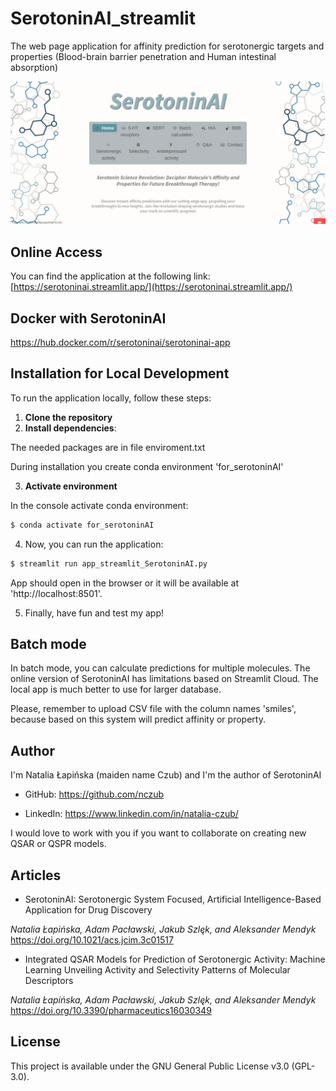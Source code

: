 # SerotoninAI_streamlit

The web page application for affinity prediction for serotonergic targets and properties (Blood-brain barrier penetration and Human intestinal absorption)

![Logo SerotoninAI](https://github.com/nczub/SerotoninAI_streamlit/blob/main/serotoninAI_homepage.png)

## Online Access
You can find the application at the following link:
[https://serotoninai.streamlit.app/](https://serotoninai.streamlit.app/)

## Docker with SerotoninAI
https://hub.docker.com/r/serotoninai/serotoninai-app

## Installation for Local Development

To run the application locally, follow these steps:
1. **Clone the repository**
2. **Install dependencies**:

The needed packages are in file enviroment.txt

During installation you create conda environment 'for_serotoninAI'

3. **Activate environment**
   
In the console activate conda environment:

```bash
$ conda activate for_serotoninAI
```

4. Now, you can run the application:

```bash   
$ streamlit run app_streamlit_SerotoninAI.py
```
App should open in the browser or it will be available at 'http://localhost:8501'.

5. Finally, have fun and test my app!


## Batch mode

In batch mode, you can calculate predictions for multiple molecules. The online version of SerotoninAI has limitations based on Streamlit Cloud. The local app is much better to use for larger database.

Please, remember to upload CSV file with the column names 'smiles', because based on this system will predict affinity or property.

## Author

I'm Natalia Łapińska (maiden name Czub) and I'm the author of SerotoninAI

- GitHub: https://github.com/nczub

- LinkedIn: https://www.linkedin.com/in/natalia-czub/

I would love to work with you if you want to collaborate on creating new QSAR or QSPR models.

## Articles
- SerotoninAI: Serotonergic System Focused, Artificial Intelligence-Based Application for Drug Discovery

*Natalia Łapińska, Adam Pacławski, Jakub Szlęk, and Aleksander Mendyk*
https://doi.org/10.1021/acs.jcim.3c01517

- Integrated QSAR Models for Prediction of Serotonergic Activity: Machine Learning Unveiling Activity and Selectivity Patterns of Molecular Descriptors

*Natalia Łapińska, Adam Pacławski, Jakub Szlęk, and Aleksander Mendyk*
https://doi.org/10.3390/pharmaceutics16030349

## License

This project is available under the GNU General Public License v3.0 (GPL-3.0).
